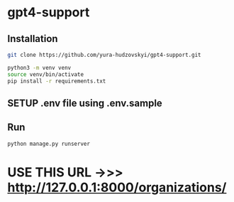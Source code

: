 # gpt4-support

## Installation

```bash
git clone https://github.com/yura-hudzovskyi/gpt4-support.git
```

```bash
python3 -m venv venv
source venv/bin/activate
pip install -r requirements.txt
```

## SETUP .env file using .env.sample


## Run

```bash
python manage.py runserver
```

# USE THIS URL ->>> http://127.0.0.1:8000/organizations/